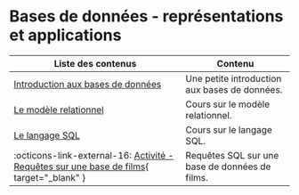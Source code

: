 # Bases de données - représentations et applications

| Liste des contenus                      | Contenu                                                  |
| --------------------------------------- | -------------------------------------------------------- |
| [Introduction aux bases de données](introduction.md) | Une petite introduction aux bases de données. |
| [Le modèle relationnel](modele_relationnel.md) | Cours sur le modèle relationnel. |
| [Le langage SQL](sql.md) | Cours sur le langage SQL. |
| :octicons-link-external-16: [Activité - Requêtes sur une base de films](src/activite_movies.zip){ target="_blank" } | Requêtes SQL sur une base de données de films. |